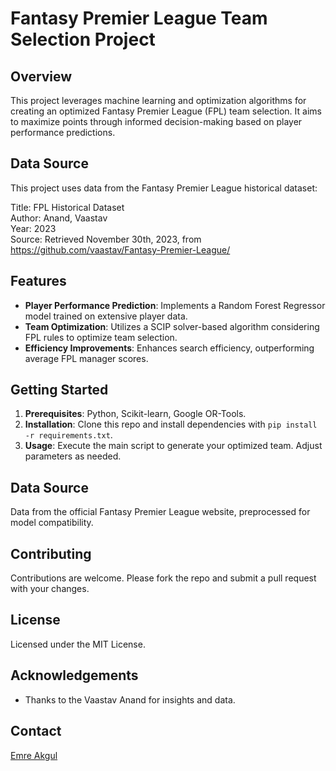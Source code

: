 # Fantasy Premier League Team Selection Project

## Overview
This project leverages machine learning and optimization algorithms for creating an optimized Fantasy Premier League (FPL) team selection. It aims to maximize points through informed decision-making based on player performance predictions.

## Data Source
This project uses data from the Fantasy Premier League historical dataset:

Title: FPL Historical Dataset  
Author: Anand, Vaastav  
Year: 2023  
Source: Retrieved November 30th, 2023, from https://github.com/vaastav/Fantasy-Premier-League/

## Features
- **Player Performance Prediction**: Implements a Random Forest Regressor model trained on extensive player data.
- **Team Optimization**: Utilizes a SCIP solver-based algorithm considering FPL rules to optimize team selection.
- **Efficiency Improvements**: Enhances search efficiency, outperforming average FPL manager scores.

## Getting Started
1. **Prerequisites**: Python, Scikit-learn, Google OR-Tools.
2. **Installation**: Clone this repo and install dependencies with `pip install -r requirements.txt`.
3. **Usage**: Execute the main script to generate your optimized team. Adjust parameters as needed.

## Data Source
Data from the official Fantasy Premier League website, preprocessed for model compatibility.

## Contributing
Contributions are welcome. Please fork the repo and submit a pull request with your changes.

## License
Licensed under the MIT License.

## Acknowledgements
- Thanks to the Vaastav Anand for insights and data.

## Contact
[Emre Akgul](mailto:emreakgulcs@gmail.com)


